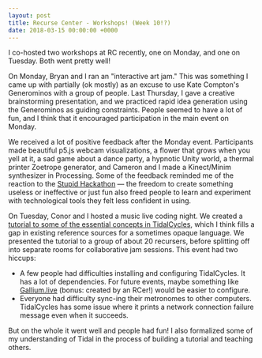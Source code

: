 ```yaml
---
layout: post
title: Recurse Center - Workshops! (Week 10!?)
date: 2018-03-15 00:00:00 +0000
---
```

I co-hosted two workshops at RC recently, one on Monday, and one on Tuesday. Both went pretty well!

On Monday, Bryan and I ran an "interactive art jam." This was something I came up with partially (ok mostly) as an excuse to use Kate Compton's Generominos with a group of people. Last Thursday, I gave a creative brainstorming presentation, and we practiced rapid idea generation using the Generominos as guiding constraints. People seemed to have a lot of fun, and I think that it encouraged participation in the main event on Monday.

We received a lot of positive feedback after the Monday event. Participants made beautiful p5.js webcam visualizations, a flower that grows when you yell at it, a sad game about a dance party, a hypnotic Unity world, a thermal printer Zoetrope generator, and Cameron and I made a Kinect/Minim synthesizer in Processing. Some of the feedback reminded me of the reaction to the [Stupid Hackathon](https://stupidhackathon.github.io/) — the freedom to create something useless or ineffective or just fun also freed people to learn and experiment with technological tools they felt less confident in using.

On Tuesday, Conor and I hosted a music live coding night. We created a [tutorial to some of the essential concepts in TidalCycles](https://github.com/connorwalsh/rc-tidalcycles-tutorial), which I think fills a gap in existing reference sources for a sometimes opaque language. We presented the tutorial to a group of about 20 recursers, before splitting off into separate rooms for collaborative jam sessions. This event had two hiccups:

* A few people had difficulties installing and configuring TidalCycles. It has a lot of dependencies. For future events, maybe something like [Gallium.live](http://gallium.live/) (bonus: created by an RCer!) would be easier to configure.
* Everyone had difficulty sync-ing their metronomes to other computers. TidalCycles has some issue where it prints a network connection failure message even when it succeeds.

But on the whole it went well and people had fun! I also formalized some of my understanding of Tidal in the process of building a tutorial and teaching others.